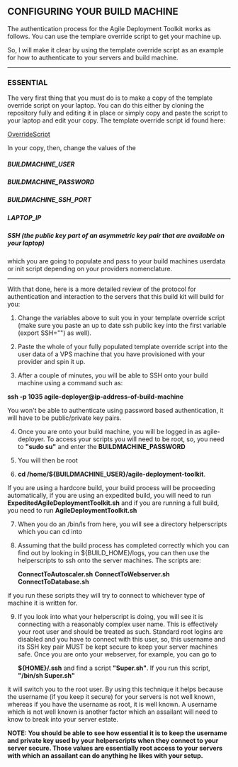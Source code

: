 ## CONFIGURING YOUR BUILD MACHINE

The authentication process for the Agile Deployment Toolkit works as follows. You can use the templare override script to get your machine up.   

So, I will make it clear by using the template override script as an example for how to authenticate to your servers and build machine.  


-------------------------
### ESSENTIAL  

The very first thing that you must do is to make a copy of the template override script on your laptop. You can do this either by cloning the repository fully and editing it in place or simply copy and paste the script to your laptop and edit your copy. The template override script id found here:

[OverrideScript](https://github.com/agile-deployer/agile-infrastructure-build-client-scripts/blob/master/templatedconfigurations/templateoverrides/OverrideScript.sh)

In your copy, then, change the values of the  

##### BUILDMACHINE_USER  
##### BUILDMACHINE_PASSWORD  
##### BUILDMACHINE_SSH_PORT  
##### LAPTOP_IP
##### SSH (the public key part of an asymmetric key pair that are available on your laptop)

which you are going to populate and pass to your build machines userdata or init script depending on your providers nomenclature. 

-------------------------

With that done, here is a more detailed review of the protocol for authentication and interaction to the servers that this build kit will build for you:  

1. Change the variables above to suit you in your template override script (make sure you paste an up to date ssh public key into the first variable (export SSH="") as well).  

2. Paste the whole of your fully populated template override script into the user data of a VPS machine that you have provisioned with your provider and spin it up.  
3. After a couple of minutes, you will be able to SSH onto your build machine using a command such as:  

**ssh -p 1035 agile-deployer@ip-address-of-build-machine**

   You won't be able to authenticate using password based authentication, it will have to be public/private key pairs.  
	
4. Once you are onto your build machine, you will be logged in as agile-deployer. To access your scripts you will need to be root, so, you need to **"sudo su"** and enter the **BUILDMACHINE_PASSWORD**  

5. You will then be root  

6. **cd /home/${BUILDMACHINE_USER}/agile-deployment-toolkit**. 

If you are using a hardcore build, your build process will be proceeding automatically, if you are using an expedited build, you will need to run **ExpeditedAgileDeploymentToolkit.sh** and if you are running a full build, you need to run **AgileDeploymentToolkit.sh**

7. When you do an /bin/ls from here, you will see a directory helperscripts which you can cd into  

8. Assuming that the build process has completed correctly which you can find out by looking in ${BUILD_HOME}/logs, you can then use the helperscripts to ssh onto the server machines. The scripts are:  
	
	**ConnectToAutoscaler.sh**
	**ConnectToWebserver.sh**
	**ConnectToDatabase.sh**
	
if you run these scripts they will try to connect to whichever type of machine it is written for.  

9. If you look into what your helperscript is doing, you will see it is connecting with a reasonably complex user name. This is effectively your root user and should be treated as such. Standard root logins are disabled and you have to connect with this user, so, this username and its SSH key pair MUST be kept secure to keep your server machines safe. Once you are onto your webserver, for example, you can go to  

	**${HOME}/.ssh** and find a script **"Super.sh"**. If you run this script, **"/bin/sh Super.sh"**  
	
it will switch you to the root user. By using this technique it helps because the username (if you keep it secure) for your servers is not well known, whereas if you have the username as root, it is well known. A username which is not well known is another factor which an assailant will need to know to break into your server estate.

**NOTE: You should be able to see how essential it is to keep the username and private key used by your helperscripts when they connect to your server secure. Those values are essentially root access to your servers with which an assailant can do anything he likes with your setup.**
